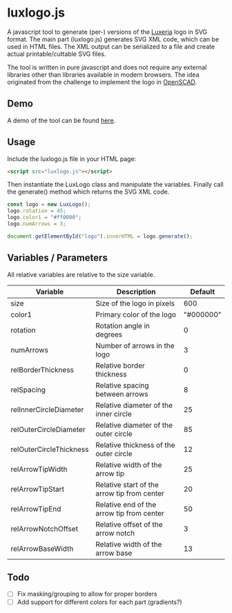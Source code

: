 # luxlogo.js

A javascript tool to generate (per-) versions of the [Luxeria](https://luxeria.ch/) logo in SVG format. The main part (luxlogo.js) generates SVG XML code, which can be used in HTML files. The XML output can be serialized to a file and create actual printable/cuttable SVG files.

The tool is written in pure javascript and does not require any external libraries other than libraries available in modern browsers. The idea originated from the challenge to implement the logo in [OpenSCAD](https://github.com/n0ctu/OpenSCAD-Models/tree/main/Luxeria%20Logo).

## Demo

A demo of the tool can be found [here](https://luxeria.ch/luxlogo.js/luxlogo.html).

## Usage

Include the luxlogo.js file in your HTML page:

```html
<script src="luxlogo.js"></script>
```

Then instantiate the LuxLogo class and manipulate the variables. Finally call the generate() method which returns the SVG XML code.

```javascript
const logo = new LuxLogo();
logo.rotation = 45;
logo.color1 = "#ff0000";
logo.numArrows = 3;

document.getElementById("logo").innerHTML = logo.generate();
```

## Variables / Parameters

All relative variables are relative to the size variable.

| Variable                 | Description                                | Default     |
| ------------------------ | ------------------------------------------ | ----------- |
| size                     | Size of the logo in pixels                 | 600         |
| color1                   | Primary color of the logo                  | "#000000"   |
| rotation                 | Rotation angle in degrees                  | 0           |
| numArrows                | Number of arrows in the logo               | 3           |
| relBorderThickness       | Relative border thickness                  | 0           |
| relSpacing               | Relative spacing between arrows            | 8           |
| relInnerCircleDiameter   | Relative diameter of the inner circle      | 25          |
| relOuterCircleDiameter   | Relative diameter of the outer circle      | 85          |
| relOuterCircleThickness  | Relative thickness of the outer circle     | 12          |
| relArrowTipWidth         | Relative width of the arrow tip            | 25          |
| relArrowTipStart         | Relative start of the arrow tip from center| 20          |
| relArrowTipEnd           | Relative end of the arrow tip from center  | 50          |
| relArrowNotchOffset      | Relative offset of the arrow notch         | 3           |
| relArrowBaseWidth        | Relative width of the arrow base           | 13          |

## Todo

- [ ] Fix masking/grouping to allow for proper borders
- [ ] Add support for different colors for each part (gradients?)